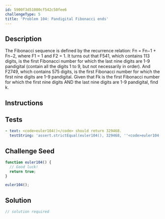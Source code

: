 ```yaml
---
id: 5900f3d51000cf542c50fee6
challengeType: 5
title: 'Problem 104: Pandigital Fibonacci ends'
---
```


## Description
<section id='description'>
The Fibonacci sequence is defined by the recurrence relation:
Fn = Fn−1 + Fn−2, where F1 = 1 and F2 = 1.
It turns out that F541, which contains 113 digits, is the first Fibonacci number for which the last nine digits are 1-9 pandigital (contain all the digits 1 to 9, but not necessarily in order). And F2749, which contains 575 digits, is the first Fibonacci number for which the first nine digits are 1-9 pandigital.
Given that Fk is the first Fibonacci number for which the first nine digits AND the last nine digits are 1-9 pandigital, find k.
</section>

## Instructions
<section id='instructions'>

</section>

## Tests
<section id='tests'>

```yml
- text: <code>euler104()</code> should return 329468.
  testString: 'assert.strictEqual(euler104(), 329468, ''<code>euler104()</code> should return 329468.'');'

```

</section>

## Challenge Seed
<section id='challengeSeed'>

<div id='js-seed'>

```js
function euler104() {
  // Good luck!
  return true;
}

euler104();
```

</div>



</section>

## Solution
<section id='solution'>

```js
// solution required
```
</section>
